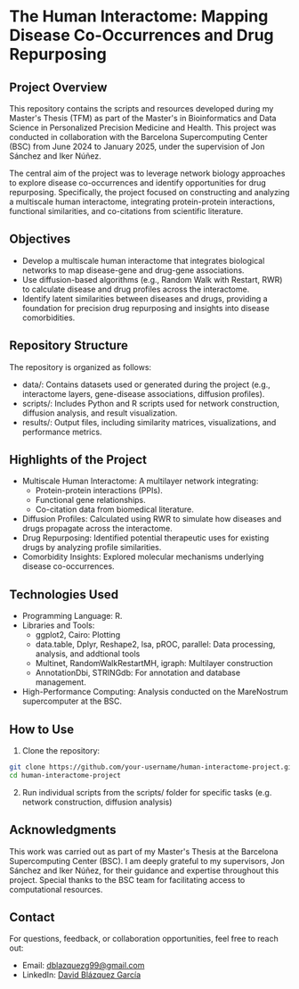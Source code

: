 # The Human Interactome: Mapping Disease Co-Occurrences and Drug Repurposing

## Project Overview
This repository contains the scripts and resources developed during my Master's Thesis (TFM) as part of the Master's in Bioinformatics and Data Science in Personalized Precision Medicine and Health. This project was conducted in collaboration with the Barcelona Supercomputing Center (BSC) from June 2024 to January 2025, under the supervision of Jon Sánchez and Iker Núñez.

The central aim of the project was to leverage network biology approaches to explore disease co-occurrences and identify opportunities for drug repurposing. Specifically, the project focused on constructing and analyzing a multiscale human interactome, integrating protein-protein interactions, functional similarities, and co-citations from scientific literature.

## Objectives
- Develop a multiscale human interactome that integrates biological networks to map disease-gene and drug-gene associations.
- Use diffusion-based algorithms (e.g., Random Walk with Restart, RWR) to calculate disease and drug profiles across the interactome.
- Identify latent similarities between diseases and drugs, providing a foundation for precision drug repurposing and insights into disease comorbidities.

## Repository Structure
The repository is organized as follows:

- data/: Contains datasets used or generated during the project (e.g., interactome layers, gene-disease associations, diffusion profiles).
- scripts/: Includes Python and R scripts used for network construction, diffusion analysis, and result visualization.
- results/: Output files, including similarity matrices, visualizations, and performance metrics.

## Highlights of the Project
- Multiscale Human Interactome: A multilayer network integrating:
  - Protein-protein interactions (PPIs).
  - Functional gene relationships.
  - Co-citation data from biomedical literature.
- Diffusion Profiles: Calculated using RWR to simulate how diseases and drugs propagate across the interactome.
- Drug Repurposing: Identified potential therapeutic uses for existing drugs by analyzing profile similarities.
- Comorbidity Insights: Explored molecular mechanisms underlying disease co-occurrences.

## Technologies Used
- Programming Language: R.
- Libraries and Tools:
  - ggplot2, Cairo: Plotting
  - data.table, Dplyr, Reshape2, lsa, pROC, parallel: Data processing, analysis, and addtional tools
  - Multinet, RandomWalkRestartMH, igraph: Multilayer construction
  - AnnotationDbi, STRINGdb: For annotation and database management.
- High-Performance Computing: Analysis conducted on the MareNostrum supercomputer at the BSC.

## How to Use
1. Clone the repository:
```bash
git clone https://github.com/your-username/human-interactome-project.git
cd human-interactome-project
```
2. Run individual scripts from the scripts/ folder for specific tasks (e.g. network construction, diffusion analysis)

## Acknowledgments
This work was carried out as part of my Master's Thesis at the Barcelona Supercomputing Center (BSC). 
I am deeply grateful to my supervisors, Jon Sánchez and Iker Núñez, for their guidance and expertise throughout this project. 
Special thanks to the BSC team for facilitating access to computational resources.

## Contact
For questions, feedback, or collaboration opportunities, feel free to reach out:

- Email: [dblazquezg99@gmail.com](dblazquezg99@gmail.com)
- LinkedIn: [David Blázquez García](https://www.linkedin.com/in/dblazquezg/)




